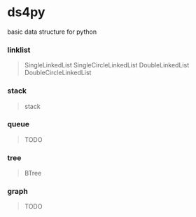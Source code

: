 # ds4py
basic data structure for python

### linklist
> SingleLinkedList
> SingleCircleLinkedList
> DoubleLinkedList
> DoubleCircleLinkedList

### stack
> stack

### queue
> TODO

### tree
> BTree

### graph
> TODO
